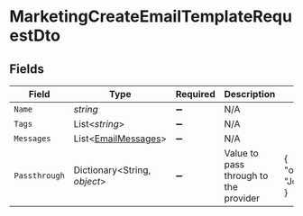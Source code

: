 # MarketingCreateEmailTemplateRequestDto


## Fields

| Field                                                           | Type                                                            | Required                                                        | Description                                                     | Example                                                         |
| --------------------------------------------------------------- | --------------------------------------------------------------- | --------------------------------------------------------------- | --------------------------------------------------------------- | --------------------------------------------------------------- |
| `Name`                                                          | *string*                                                        | :heavy_minus_sign:                                              | N/A                                                             |                                                                 |
| `Tags`                                                          | List<*string*>                                                  | :heavy_minus_sign:                                              | N/A                                                             |                                                                 |
| `Messages`                                                      | List<[EmailMessages](../../Models/Components/EmailMessages.md)> | :heavy_minus_sign:                                              | N/A                                                             |                                                                 |
| `Passthrough`                                                   | Dictionary<String, *object*>                                    | :heavy_minus_sign:                                              | Value to pass through to the provider                           | {<br/>"other_known_names": "John Doe"<br/>}                     |